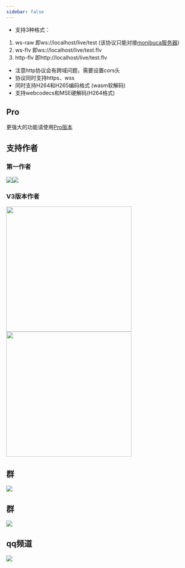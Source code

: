 ```yaml
---
sidebar: false
---
```


<DemoPlayer/>

- 支持3种格式：
1. ws-raw 即ws://localhost/live/test (该协议只能对接[monibuca服务器](https://monibuca.com))
2. ws-flv 即ws://localhost/live/test.flv
3. http-flv 即http://localhost/live/test.flv
- 注意http协议会有跨域问题，需要设置cors头
- 协议同时支持https、wss
- 同时支持H264和H265编码格式 (wasm软解码)
- 支持webcodecs和MSE硬解码(H264格式)

<Rice/>

## Pro

更强大的功能请使用[Pro版本](https://jessibuca.com/player-pro.html)


## 支持作者

### 第一作者
<img src="/public/wx.jpg"><img src="/public/alipay.jpg">

### V3版本作者
<img src="/public/wx-pay-wc.jpg" style="width:333px"><img src="/public/alipay-wc.jpg" style="width:333px">

## 群
<img src="/public/qrcode.jpeg">

## 群
<img src="/public/qrcode-qw.jpeg">

## qq频道
<img src="/public/qq-qrcode.jpg">
